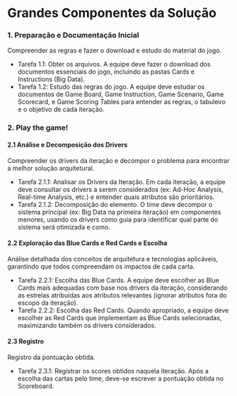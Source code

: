 # Grandes Componentes da Solução

 ### 1. Preparação e Documentação Inicial
Compreender as regras e fazer o download e estudo do material do jogo.
* Tarefa 1.1: Obter os arquivos.
A equipe deve fazer o download dos documentos essenciais do jogo, incluindo as pastas Cards e Instructions (Big Data).
* Tarefa 1.2: Estudo das regras do jogo.
A equipe deve estudar os documentos de Game Board, Game Instruction, Game Scenario, Game Scorecard, e Game Scoring Tables para entender as regras, o tabuleiro e o objetivo de cada iteração.


### 2. Play the game!

#### 2.1 Análise e Decomposição dos Drivers
Compreender os drivers da iteração e decompor o problema para encontrar a melhor solução arquitetural.
* Tarefa 2.1.1: Analisar os Drivers da Iteração.
Em cada iteração, a equipe deve consultar os drivers a serem considerados (ex: Ad-Hoc Analysis, Real-time Analysis, etc.) e entender quais atributos são prioritários.
* Tarefa 2.1.2: Decomposição do elemento.
O time deve decompor o sistema principal (ex: Big Data na primeira iteração) em componentes menores, usando os drivers como guia para identificar qual parte do sistema será otimizada e como.

#### 2.2 Exploração das Blue Cards e Red Cards e Escolha
Análise detalhada dos conceitos de arquitetura e tecnologias aplicáveis, garantindo que todos compreendam os impactos de cada carta.
* Tarefa 2.2.1: Escolha das Blue Cards.
A equipe deve escolher as Blue Cards mais adequadas com base nos drivers da iteração, considerando as estrelas atribuídas aos atributos relevantes (ignorar atributos fora do escopo da iteração).
* Tarefa 2.2.2: Escolha das Red Cards.
Quando apropriado, a equipe deve escolher as Red Cards que implementam as Blue Cards selecionadas, maximizando também os drivers considerados.

#### 2.3 Registro
Registro da pontuação obtida.
* Tarefa 2.3.1: Registrar os scores obtidos naquela iteração.
Após a escolha das cartas pelo time, deve-se escrever a pontuação obtida no Scoreboard.
